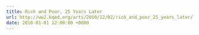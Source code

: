 ```yaml
---
title: Rich and Poor, 25 Years Later
url: http://ww2.kqed.org/arts/2010/12/02/rich_and_poor_25_years_later/
date: 2010-01-01 12:00:00 +0000
---
```

